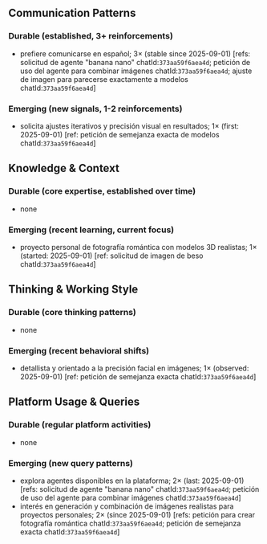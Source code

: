 ## Communication Patterns
### Durable (established, 3+ reinforcements)
- prefiere comunicarse en español; 3× (stable since 2025-09-01) [refs: solicitud de agente "banana nano" chatId:`373aa59f6aea4d`; petición de uso del agente para combinar imágenes chatId:`373aa59f6aea4d`; ajuste de imagen para parecerse exactamente a modelos chatId:`373aa59f6aea4d`]

### Emerging (new signals, 1-2 reinforcements)
- solicita ajustes iterativos y precisión visual en resultados; 1× (first: 2025-09-01) [ref: petición de semejanza exacta de modelos chatId:`373aa59f6aea4d`]

## Knowledge & Context
### Durable (core expertise, established over time)
- none

### Emerging (recent learning, current focus)
- proyecto personal de fotografía romántica con modelos 3D realistas; 1× (started: 2025-09-01) [ref: solicitud de imagen de beso chatId:`373aa59f6aea4d`]

## Thinking & Working Style
### Durable (core thinking patterns)
- none

### Emerging (recent behavioral shifts)
- detallista y orientado a la precisión facial en imágenes; 1× (observed: 2025-09-01) [ref: petición de semejanza exacta chatId:`373aa59f6aea4d`]

## Platform Usage & Queries
### Durable (regular platform activities)
- none

### Emerging (new query patterns)
- explora agentes disponibles en la plataforma; 2× (last: 2025-09-01) [refs: solicitud de agente "banana nano" chatId:`373aa59f6aea4d`; petición de uso del agente para combinar imágenes chatId:`373aa59f6aea4d`]
- interés en generación y combinación de imágenes realistas para proyectos personales; 2× (since 2025-09-01) [refs: petición para crear fotografía romántica chatId:`373aa59f6aea4d`; petición de semejanza exacta chatId:`373aa59f6aea4d`]  